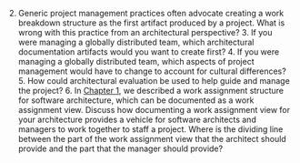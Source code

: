 2. Generic project management practices often advocate creating a work breakdown structure as the first artifact produced by a project. What is wrong with this practice from an architectural perspective? 3. If you were managing a globally distributed team, which architectural documentation artifacts would you want to create first? 4. If you were managing a globally distributed team, which aspects of project management would have to change to account for cultural differences? 5. How could architectural evaluation be used to help guide and manage the project? 6. In [Chapter 1](ch01.xhtml#ch01), we described a work assignment structure for software architecture, which can be documented as a work assignment view. Discuss how documenting a work assignment view for your architecture provides a vehicle for software architects and managers to work together to staff a project. Where is the dividing line between the part of the work assignment view that the architect should provide and the part that the manager should provide?